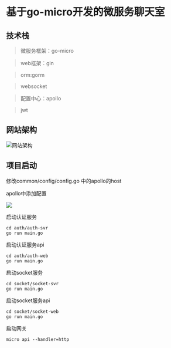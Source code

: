 # 基于go-micro开发的微服务聊天室

## 技术栈
> 微服务框架：go-micro

> web框架：gin

> orm:gorm

> websocket

> 配置中心：apollo

> jwt


## 网站架构

![网站架构](https://gitee.com/myxy99/pic/raw/master/img/blog/2020/07/24/20200724132536.png)

## 项目启动

修改common/config/config.go 中的apollo的host

apollo中添加配置

![](https://gitee.com/myxy99/pic/raw/master/img/blog/2020/07/24/20200724140425.png)

启动认证服务
```
cd auth/auth-svr
go run main.go
```

启动认证服务api
```
cd auth/auth-web
go run main.go
```

启动socket服务
```
cd socket/socket-svr
go run main.go
```

启动socket服务api
```
cd socket/socket-web
go run main.go
```

启动网关
```
micro api --handler=http
```